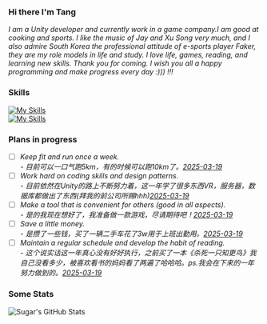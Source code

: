 ### Hi there I'm Tang
*I am a Unity developer and currently work in a game company.I am good at cooking and sports. I like the music of Jay and Xu Song very much, and I also admire South Korea the professional attitude of e-sports player Faker, they are my role models in life and study. I love life, games, reading, and learning new skills. Thank you for coming. I wish you all a happy programming and make progress every day :))) !!!*    
### Skills  
[![My Skills](https://skillicons.dev/icons?i=cs,lua)](https://skillicons.dev)  
[![My Skills](https://skillicons.dev/icons?i=unity,vscode,visualstudio,git)](https://skillicons.dev)  

### Plans in progress 
- [ ] *Keep fit and run once a week.*  
  *- 目前可以一口气跑5km，有的时候可以跑10km了。[2025-03-19]()*  
- [ ] *Work hard on coding skills and design patterns.*  
  *- 目前依然在Unity的路上不断努力着，这一年学了很多东西VR，服务器，数据库都做出了东西(拜我的前公司所赐hhh)[2025-03-19]()*  
- [ ] *Make a tool that is convenient for others (good in all aspects).*  
  *- 是的我现在想好了，我准备做一款游戏，尽请期待吧！[2025-03-19]()*  
- [ ] *Save a little money.*  
  *- 是攒了一些钱，买了一辆二手车花了3w用于上班出勤用。[2025-03-19]()*  
- [ ] *Maintain a regular schedule and develop the habit of reading.*  
  *- 这个说实话这一年真心没有好好执行，之前买了一本《杀死一只知更鸟》我自己没看多少，被喜欢看书的妈妈看了两遍了哈哈哈。ps.我会在下来的一年努力做到的。[2025-03-19]()*  

### Some Stats  
![Sugar's GitHub Stats](https://github-readme-stats.vercel.app/api?username=Sugar0612&count_private=true&show_icons=true&bg_color=00000000)  
